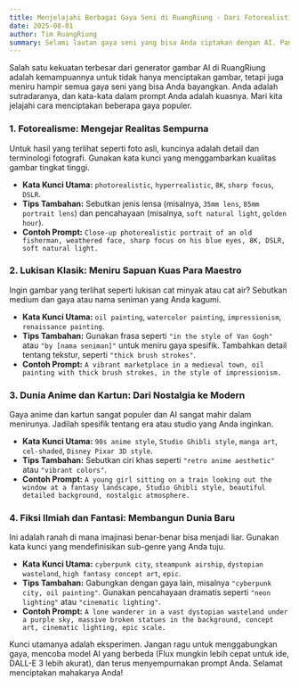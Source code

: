 ```yaml
---
title: Menjelajahi Berbagai Gaya Seni di RuangRiung - Dari Fotorealistik hingga Anime
date: 2025-08-01
author: Tim RuangRiung
summary: Selami lautan gaya seni yang bisa Anda ciptakan dengan AI. Panduan ini akan menunjukkan cara membuat gambar fotorealistik, anime, cat minyak, dan lainnya dengan prompt yang tepat.
---
```


Salah satu kekuatan terbesar dari generator gambar AI di RuangRiung adalah kemampuannya untuk tidak hanya menciptakan gambar, tetapi juga meniru hampir semua gaya seni yang bisa Anda bayangkan. Anda adalah sutradaranya, dan kata-kata dalam prompt Anda adalah kuasnya. Mari kita jelajahi cara menciptakan beberapa gaya populer.

### 1. Fotorealisme: Mengejar Realitas Sempurna

Untuk hasil yang terlihat seperti foto asli, kuncinya adalah detail dan terminologi fotografi. Gunakan kata kunci yang menggambarkan kualitas gambar tingkat tinggi.

* **Kata Kunci Utama:** `photorealistic`, `hyperrealistic`, `8K`, `sharp focus`, `DSLR`.
* **Tips Tambahan:** Sebutkan jenis lensa (misalnya, `35mm lens`, `85mm portrait lens`) dan pencahayaan (misalnya, `soft natural light`, `golden hour`).
* **Contoh Prompt:** `Close-up photorealistic portrait of an old fisherman, weathered face, sharp focus on his blue eyes, 8K, DSLR, soft natural light.`

### 2. Lukisan Klasik: Meniru Sapuan Kuas Para Maestro

Ingin gambar yang terlihat seperti lukisan cat minyak atau cat air? Sebutkan medium dan gaya atau nama seniman yang Anda kagumi.

* **Kata Kunci Utama:** `oil painting`, `watercolor painting`, `impressionism`, `renaissance painting`.
* **Tips Tambahan:** Gunakan frasa seperti `"in the style of Van Gogh"` atau `"by [nama seniman]"` untuk meniru gaya spesifik. Tambahkan detail tentang tekstur, seperti `"thick brush strokes"`.
* **Contoh Prompt:** `A vibrant marketplace in a medieval town, oil painting with thick brush strokes, in the style of impressionism.`

### 3. Dunia Anime dan Kartun: Dari Nostalgia ke Modern

Gaya anime dan kartun sangat populer dan AI sangat mahir dalam menirunya. Jadilah spesifik tentang era atau studio yang Anda inginkan.

* **Kata Kunci Utama:** `90s anime style`, `Studio Ghibli style`, `manga art`, `cel-shaded`, `Disney Pixar 3D style`.
* **Tips Tambahan:** Sebutkan ciri khas seperti `"retro anime aesthetic"` atau `"vibrant colors"`.
* **Contoh Prompt:** `A young girl sitting on a train looking out the window at a fantasy landscape, Studio Ghibli style, beautiful detailed background, nostalgic atmosphere.`

### 4. Fiksi Ilmiah dan Fantasi: Membangun Dunia Baru

Ini adalah ranah di mana imajinasi benar-benar bisa menjadi liar. Gunakan kata kunci yang mendefinisikan sub-genre yang Anda tuju.

* **Kata Kunci Utama:** `cyberpunk city`, `steampunk airship`, `dystopian wasteland`, `high fantasy concept art`, `epic`.
* **Tips Tambahan:** Gabungkan dengan gaya lain, misalnya `"cyberpunk city, oil painting"`. Gunakan pencahayaan dramatis seperti `"neon lighting"` atau `"cinematic lighting"`.
* **Contoh Prompt:** `A lone wanderer in a vast dystopian wasteland under a purple sky, massive broken statues in the background, concept art, cinematic lighting, epic scale.`

Kunci utamanya adalah eksperimen. Jangan ragu untuk menggabungkan gaya, mencoba model AI yang berbeda (Flux mungkin lebih cepat untuk ide, DALL-E 3 lebih akurat), dan terus menyempurnakan prompt Anda. Selamat menciptakan mahakarya Anda!
